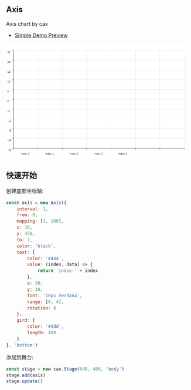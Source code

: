 ## Axis

Axis chart by cax

* [Simple Demo Preview](https://dntzhang.github.io/wechart/packages/axis/examples/simple/)

![Axis](./asset/axis.png)

## 快速开始

创建底部坐标轴:

```js
const axis = new Axis({
    interval: 1,
    from: 0,
    mapping: [1, 100],
    x: 30,
    y: 450,
    to: 7,
    color: 'black',
    text: {
        color: '#444',
        value: (index, data) => {
            return 'index-' + index
        },
        x: 30,
        y: 10,
        font: '10px Verdana',
        range: [0, 4],
        rotation: 0
    },
    gird: {
        color: '#ddd',
        length: 400
    }
}, 'bottom')

```

添加到舞台:

```js
const stage = new cax.Stage(640, 400, 'body')
stage.add(axis)
stage.update()
```

